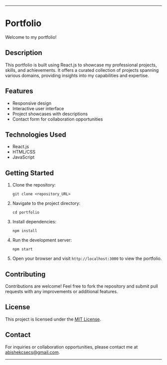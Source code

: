 

---

# Portfolio

Welcome to my portfolio!

## Description

This portfolio is built using React.js to showcase my professional projects, skills, and achievements. It offers a curated collection of projects spanning various domains, providing insights into my capabilities and expertise.

## Features

- Responsive design
- Interactive user interface
- Project showcases with descriptions
- Contact form for collaboration opportunities

## Technologies Used

- React.js
- HTML/CSS
- JavaScript

## Getting Started

1. Clone the repository:

   ```
   git clone <repository_URL>
   ```

2. Navigate to the project directory:

   ```
   cd portfolio
   ```

3. Install dependencies:

   ```
   npm install
   ```

4. Run the development server:

   ```
   npm start
   ```

5. Open your browser and visit `http://localhost:3000` to view the portfolio.

## Contributing

Contributions are welcome! Feel free to fork the repository and submit pull requests with any improvements or additional features.

## License

This project is licensed under the [MIT License](LICENSE).

## Contact

For inquiries or collaboration opportunities, please contact me at [abishekcsecs@gmail.com](mailto:abishekcsecs@gmail.com).

---
